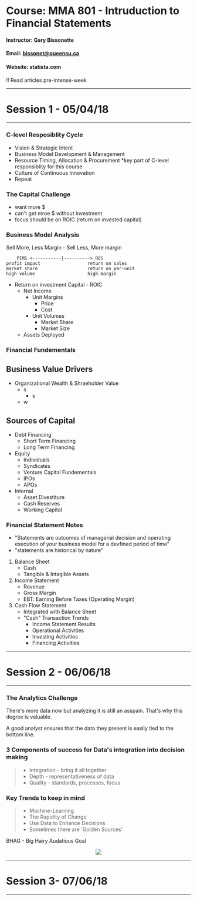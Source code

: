 # Course: MMA 801 - Intruduction to Financial Statements
#### Instructor: Gary Bissonette
#### Email: bissonet@queensu.ca
#### Website: statista.com

!! Read articles pre-intense-week

---------------------
# Session 1 - 05/04/18
---------------------

### C-level Resposiblity Cycle
* Vision & Strategic Intent
* Business Model Development & Management
* Resource Timing, Allocation & Procurement *key part of C-level responsiblity for this course
* Culture of Continuous Innovation
* Repeat

### The Capital Challenge
* want more $
* can't get mroe $ without investment
* focus should be on ROIC (return on invested capital)

### Business Model Analysis
Sell More, Less Margin - Sell Less, More margin

        PIMS <-----------|----------> ROS
    profit impact                  return on sales
    market share                   return on per-unit
    high volume                    high margin

* Return on investment Capital - ROIC
    * Net Income
        * Unit Margins
            * Price
            * Cost
        * Unit Volumes
            * Market Share
            * Market Size
    * Assets Deployed

### Financial Fundementals

##  Business Value Drivers
* Organizational Wealth & Shraeholder Value
    * s
        * s
    * w

## Sources of Capital
* Debt Financing
    * Short Term Financing
    * Long Term Financing
* Equity
    * Individuals
    * Syndicates
    * Venture Capital Fundementals
    * IPOs
    * APOs
* Internal
    * Asset Divestiture
    * Cash Reserves
    * Working Capital


### Financial Statement Notes
* "Statements are outcomes of managerial decision and operating execution of your business model for a devfined period of time"
* "statements are historical by nature"

1) Balance Sheet
    * Cash
    * Tangible & Intagible Assets
2) Income Statement
    * Revenue
    * Gross Margin
    * EBT: Earning Before Taxes (Operating Margin)
3) Cash Flow Statement
    * Integrated with Balance Sheet
    * "Cash" Transaction Trends
        * Income Statement Results
        * Operational Activities
        * Investing Activities
        * Financing Activities



---------------------
# Session 2 - 06/06/18
---------------------

### The Analytics Challenge
There's more data now but analyzing it is still an asspain. That's why this degree is valuable.

A good analyst ensures that the data they present is easily tied to the bottom line.

### 3 Components of success for Data's integration into decision making
> * Integration - bring it all together
> * Depth - representativeness of data
> * Quality - standards, processes, focus

### Key Trends to keep in mind
> * Machine-Learning
> * The Rapidity of Change
> * Use Data to Enhance Decisions
> * Sometimes there are 'Golden Sources'

BHAG - Big Hairy Audatious Goal

<p align="center">
  <img src="https://i0.wp.com/www.business-to-you.com/wp-content/uploads/2016/09/PESTEL.jpg"/>
</p>


---------------------
# Session 3- 07/06/18
---------------------

